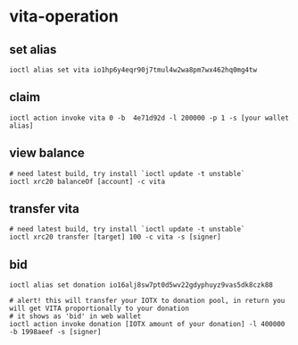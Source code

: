 # vita-operation

## set alias
```
ioctl alias set vita io1hp6y4eqr90j7tmul4w2wa8pm7wx462hq0mg4tw
```

##  claim
```
ioctl action invoke vita 0 -b  4e71d92d -l 200000 -p 1 -s [your wallet alias]
```

## view balance 

```
# need latest build, try install `ioctl update -t unstable`
ioctl xrc20 balanceOf [account] -c vita
```

## transfer vita
```
# need latest build, try install `ioctl update -t unstable`
ioctl xrc20 transfer [target] 100 -c vita -s [signer]
```

## bid 
```
ioctl alias set donation io16alj8sw7pt0d5wv22gdyphuyz9vas5dk8czk88

# alert! this will transfer your IOTX to donation pool, in return you will get VITA proportionally to your donation
# it shows as 'bid' in web wallet
ioctl action invoke donation [IOTX amount of your donation] -l 400000  -b 1998aeef -s [signer]

```
